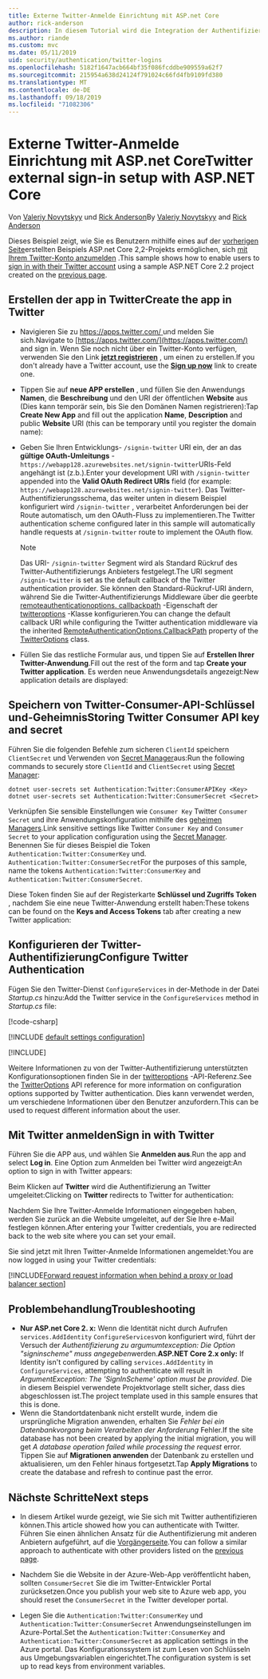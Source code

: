 ```yaml
---
title: Externe Twitter-Anmelde Einrichtung mit ASP.net Core
author: rick-anderson
description: In diesem Tutorial wird die Integration der Authentifizierung von Twitter-Konto Benutzern in eine vorhandene ASP.net Core-App veranschaulicht.
ms.author: riande
ms.custom: mvc
ms.date: 05/11/2019
uid: security/authentication/twitter-logins
ms.openlocfilehash: 5182f1647acb664bf35f086fcddbe909559a62f7
ms.sourcegitcommit: 215954a638d24124f791024c66fd4fb9109fd380
ms.translationtype: MT
ms.contentlocale: de-DE
ms.lasthandoff: 09/18/2019
ms.locfileid: "71082306"
---
```

# <a name="twitter-external-sign-in-setup-with-aspnet-core"></a><span data-ttu-id="8a689-103">Externe Twitter-Anmelde Einrichtung mit ASP.net Core</span><span class="sxs-lookup"><span data-stu-id="8a689-103">Twitter external sign-in setup with ASP.NET Core</span></span>

<span data-ttu-id="8a689-104">Von [Valeriy Novytskyy](https://github.com/01binary) und [Rick Anderson](https://twitter.com/RickAndMSFT)</span><span class="sxs-lookup"><span data-stu-id="8a689-104">By [Valeriy Novytskyy](https://github.com/01binary) and [Rick Anderson](https://twitter.com/RickAndMSFT)</span></span>

<span data-ttu-id="8a689-105">Dieses Beispiel zeigt, wie Sie es Benutzern mithilfe eines auf der [vorherigen Seite](xref:security/authentication/social/index)erstellten Beispiels ASP.net Core 2,2-Projekts ermöglichen, sich [mit Ihrem Twitter-Konto anzumelden](https://dev.twitter.com/web/sign-in/desktop-browser) .</span><span class="sxs-lookup"><span data-stu-id="8a689-105">This sample shows how to enable users to [sign in with their Twitter account](https://dev.twitter.com/web/sign-in/desktop-browser) using a sample ASP.NET Core 2.2 project created on the [previous page](xref:security/authentication/social/index).</span></span>

## <a name="create-the-app-in-twitter"></a><span data-ttu-id="8a689-106">Erstellen der app in Twitter</span><span class="sxs-lookup"><span data-stu-id="8a689-106">Create the app in Twitter</span></span>

* <span data-ttu-id="8a689-107">Navigieren Sie zu [ https://apps.twitter.com/ ](https://apps.twitter.com/) und melden Sie sich.</span><span class="sxs-lookup"><span data-stu-id="8a689-107">Navigate to [https://apps.twitter.com/](https://apps.twitter.com/) and sign in.</span></span> <span data-ttu-id="8a689-108">Wenn Sie noch nicht über ein Twitter-Konto verfügen, verwenden Sie den Link **[jetzt registrieren](https://twitter.com/signup)** , um einen zu erstellen.</span><span class="sxs-lookup"><span data-stu-id="8a689-108">If you don't already have a Twitter account, use the **[Sign up now](https://twitter.com/signup)** link to create one.</span></span>

* <span data-ttu-id="8a689-109">Tippen Sie auf **neue APP erstellen** , und füllen Sie den Anwendungs **Namen**, die **Beschreibung** und den URI der öffentlichen **Website** aus (Dies kann temporär sein, bis Sie den Domänen Namen registrieren):</span><span class="sxs-lookup"><span data-stu-id="8a689-109">Tap **Create New App** and fill out the application **Name**, **Description** and public **Website** URI (this can be temporary until you register the domain name):</span></span>

* <span data-ttu-id="8a689-110">Geben Sie Ihren Entwicklungs- `/signin-twitter` URI ein, der an das **gültige OAuth-Umleitungs** - `https://webapp128.azurewebsites.net/signin-twitter`URIs-Feld angehängt ist (z.b.).</span><span class="sxs-lookup"><span data-stu-id="8a689-110">Enter your development URI with `/signin-twitter` appended into the **Valid OAuth Redirect URIs** field (for example: `https://webapp128.azurewebsites.net/signin-twitter`).</span></span> <span data-ttu-id="8a689-111">Das Twitter-Authentifizierungsschema, das weiter unten in diesem Beispiel konfiguriert wird `/signin-twitter` , verarbeitet Anforderungen bei der Route automatisch, um den OAuth-Fluss zu implementieren.</span><span class="sxs-lookup"><span data-stu-id="8a689-111">The Twitter authentication scheme configured later in this sample will automatically handle requests at `/signin-twitter` route to implement the OAuth flow.</span></span>

  > [!NOTE]
  > <span data-ttu-id="8a689-112">Das URI- `/signin-twitter` Segment wird als Standard Rückruf des Twitter-Authentifizierungs Anbieters festgelegt.</span><span class="sxs-lookup"><span data-stu-id="8a689-112">The URI segment `/signin-twitter` is set as the default callback of the Twitter authentication provider.</span></span> <span data-ttu-id="8a689-113">Sie können den Standard-Rückruf-URI ändern, während Sie die Twitter-Authentifizierungs Middleware über die geerbte [remoteauthenticationoptions. callbackpath](/dotnet/api/microsoft.aspnetcore.authentication.remoteauthenticationoptions.callbackpath) -Eigenschaft der [twitteroptions](/dotnet/api/microsoft.aspnetcore.authentication.twitter.twitteroptions) -Klasse konfigurieren.</span><span class="sxs-lookup"><span data-stu-id="8a689-113">You can change the default callback URI while configuring the Twitter authentication middleware via the inherited [RemoteAuthenticationOptions.CallbackPath](/dotnet/api/microsoft.aspnetcore.authentication.remoteauthenticationoptions.callbackpath) property of the [TwitterOptions](/dotnet/api/microsoft.aspnetcore.authentication.twitter.twitteroptions) class.</span></span>

* <span data-ttu-id="8a689-114">Füllen Sie das restliche Formular aus, und tippen Sie auf **Erstellen Ihrer Twitter-Anwendung**.</span><span class="sxs-lookup"><span data-stu-id="8a689-114">Fill out the rest of the form and tap **Create your Twitter application**.</span></span> <span data-ttu-id="8a689-115">Es werden neue Anwendungsdetails angezeigt:</span><span class="sxs-lookup"><span data-stu-id="8a689-115">New application details are displayed:</span></span>

## <a name="storing-twitter-consumer-api-key-and-secret"></a><span data-ttu-id="8a689-116">Speichern von Twitter-Consumer-API-Schlüssel und-Geheimnis</span><span class="sxs-lookup"><span data-stu-id="8a689-116">Storing Twitter Consumer API key and secret</span></span>

<span data-ttu-id="8a689-117">Führen Sie die folgenden Befehle zum sicheren `ClientId` speichern `ClientSecret` und Verwenden von [Secret Manager](xref:security/app-secrets)aus:</span><span class="sxs-lookup"><span data-stu-id="8a689-117">Run the following commands to securely store `ClientId` and `ClientSecret` using [Secret Manager](xref:security/app-secrets):</span></span>

```dotnetcli
dotnet user-secrets set Authentication:Twitter:ConsumerAPIKey <Key>
dotnet user-secrets set Authentication:Twitter:ConsumerSecret <Secret>
```

<span data-ttu-id="8a689-118">Verknüpfen Sie sensible Einstellungen wie `Consumer Key` Twitter `Consumer Secret` und ihre Anwendungskonfiguration mithilfe des [geheimen Managers](xref:security/app-secrets).</span><span class="sxs-lookup"><span data-stu-id="8a689-118">Link sensitive settings like Twitter `Consumer Key` and `Consumer Secret` to your application configuration using the [Secret Manager](xref:security/app-secrets).</span></span> <span data-ttu-id="8a689-119">Benennen Sie für dieses Beispiel die Token `Authentication:Twitter:ConsumerKey` und. `Authentication:Twitter:ConsumerSecret`</span><span class="sxs-lookup"><span data-stu-id="8a689-119">For the purposes of this sample, name the tokens `Authentication:Twitter:ConsumerKey` and `Authentication:Twitter:ConsumerSecret`.</span></span>

<span data-ttu-id="8a689-120">Diese Token finden Sie auf der Registerkarte **Schlüssel und Zugriffs Token** , nachdem Sie eine neue Twitter-Anwendung erstellt haben:</span><span class="sxs-lookup"><span data-stu-id="8a689-120">These tokens can be found on the **Keys and Access Tokens** tab after creating a new Twitter application:</span></span>

## <a name="configure-twitter-authentication"></a><span data-ttu-id="8a689-121">Konfigurieren der Twitter-Authentifizierung</span><span class="sxs-lookup"><span data-stu-id="8a689-121">Configure Twitter Authentication</span></span>

<span data-ttu-id="8a689-122">Fügen Sie den Twitter-Dienst `ConfigureServices` in der-Methode in der Datei *Startup.cs* hinzu:</span><span class="sxs-lookup"><span data-stu-id="8a689-122">Add the Twitter service in the `ConfigureServices` method in *Startup.cs* file:</span></span>

[!code-csharp[](~/security/authentication/social/social-code/StartupTwitter.cs?name=snippet&highlight=10-14)]

[!INCLUDE [default settings configuration](includes/default-settings.md)]

[!INCLUDE[](includes/chain-auth-providers.md)]

<span data-ttu-id="8a689-123">Weitere Informationen zu von der Twitter-Authentifizierung unterstützten Konfigurationsoptionen finden Sie in der [twitteroptions](/dotnet/api/microsoft.aspnetcore.builder.twitteroptions) -API-Referenz.</span><span class="sxs-lookup"><span data-stu-id="8a689-123">See the [TwitterOptions](/dotnet/api/microsoft.aspnetcore.builder.twitteroptions) API reference for more information on configuration options supported by Twitter authentication.</span></span> <span data-ttu-id="8a689-124">Dies kann verwendet werden, um verschiedene Informationen über den Benutzer anzufordern.</span><span class="sxs-lookup"><span data-stu-id="8a689-124">This can be used to request different information about the user.</span></span>

## <a name="sign-in-with-twitter"></a><span data-ttu-id="8a689-125">Mit Twitter anmelden</span><span class="sxs-lookup"><span data-stu-id="8a689-125">Sign in with Twitter</span></span>

<span data-ttu-id="8a689-126">Führen Sie die APP aus, und wählen Sie **Anmelden aus**.</span><span class="sxs-lookup"><span data-stu-id="8a689-126">Run the app and select **Log in**.</span></span> <span data-ttu-id="8a689-127">Eine Option zum Anmelden bei Twitter wird angezeigt:</span><span class="sxs-lookup"><span data-stu-id="8a689-127">An option to sign in with Twitter appears:</span></span>

<span data-ttu-id="8a689-128">Beim Klicken auf **Twitter** wird die Authentifizierung an Twitter umgeleitet:</span><span class="sxs-lookup"><span data-stu-id="8a689-128">Clicking on **Twitter** redirects to Twitter for authentication:</span></span>

<span data-ttu-id="8a689-129">Nachdem Sie Ihre Twitter-Anmelde Informationen eingegeben haben, werden Sie zurück an die Website umgeleitet, auf der Sie Ihre e-Mail festlegen können.</span><span class="sxs-lookup"><span data-stu-id="8a689-129">After entering your Twitter credentials, you are redirected back to the web site where you can set your email.</span></span>

<span data-ttu-id="8a689-130">Sie sind jetzt mit Ihren Twitter-Anmelde Informationen angemeldet:</span><span class="sxs-lookup"><span data-stu-id="8a689-130">You are now logged in using your Twitter credentials:</span></span>

[!INCLUDE[Forward request information when behind a proxy or load balancer section](includes/forwarded-headers-middleware.md)]

## <a name="troubleshooting"></a><span data-ttu-id="8a689-131">Problembehandlung</span><span class="sxs-lookup"><span data-stu-id="8a689-131">Troubleshooting</span></span>

* <span data-ttu-id="8a689-132">**Nur ASP.net Core 2. x:** Wenn die Identität nicht durch Aufrufen `services.AddIdentity` `ConfigureServices`von konfiguriert wird, führt der Versuch der *Authentifizierung zu argumumtexception: Die Option "signinscheme" muss angegeben*werden.</span><span class="sxs-lookup"><span data-stu-id="8a689-132">**ASP.NET Core 2.x only:** If Identity isn't configured by calling `services.AddIdentity` in `ConfigureServices`, attempting to authenticate will result in *ArgumentException: The 'SignInScheme' option must be provided*.</span></span> <span data-ttu-id="8a689-133">Die in diesem Beispiel verwendete Projektvorlage stellt sicher, dass dies abgeschlossen ist.</span><span class="sxs-lookup"><span data-stu-id="8a689-133">The project template used in this sample ensures that this is done.</span></span>
* <span data-ttu-id="8a689-134">Wenn die Standortdatenbank nicht erstellt wurde, indem die ursprüngliche Migration anwenden, erhalten Sie *Fehler bei ein Datenbankvorgang beim Verarbeiten der Anforderung* Fehler.</span><span class="sxs-lookup"><span data-stu-id="8a689-134">If the site database has not been created by applying the initial migration, you will get *A database operation failed while processing the request* error.</span></span> <span data-ttu-id="8a689-135">Tippen Sie auf **Migrationen anwenden** der Datenbank zu erstellen und aktualisieren, um den Fehler hinaus fortgesetzt.</span><span class="sxs-lookup"><span data-stu-id="8a689-135">Tap **Apply Migrations** to create the database and refresh to continue past the error.</span></span>

## <a name="next-steps"></a><span data-ttu-id="8a689-136">Nächste Schritte</span><span class="sxs-lookup"><span data-stu-id="8a689-136">Next steps</span></span>

* <span data-ttu-id="8a689-137">In diesem Artikel wurde gezeigt, wie Sie sich mit Twitter authentifizieren können.</span><span class="sxs-lookup"><span data-stu-id="8a689-137">This article showed how you can authenticate with Twitter.</span></span> <span data-ttu-id="8a689-138">Führen Sie einen ähnlichen Ansatz für die Authentifizierung mit anderen Anbietern aufgeführt, auf die [Vorgängerseite](xref:security/authentication/social/index).</span><span class="sxs-lookup"><span data-stu-id="8a689-138">You can follow a similar approach to authenticate with other providers listed on the [previous page](xref:security/authentication/social/index).</span></span>

* <span data-ttu-id="8a689-139">Nachdem Sie die Website in der Azure-Web-App veröffentlicht haben, sollten `ConsumerSecret` Sie die im Twitter-Entwickler Portal zurücksetzen.</span><span class="sxs-lookup"><span data-stu-id="8a689-139">Once you publish your web site to Azure web app, you should reset the `ConsumerSecret` in the Twitter developer portal.</span></span>

* <span data-ttu-id="8a689-140">Legen Sie die `Authentication:Twitter:ConsumerKey` und `Authentication:Twitter:ConsumerSecret` Anwendungseinstellungen im Azure-Portal.</span><span class="sxs-lookup"><span data-stu-id="8a689-140">Set the `Authentication:Twitter:ConsumerKey` and `Authentication:Twitter:ConsumerSecret` as application settings in the Azure portal.</span></span> <span data-ttu-id="8a689-141">Das Konfigurationssystem ist zum Lesen von Schlüsseln aus Umgebungsvariablen eingerichtet.</span><span class="sxs-lookup"><span data-stu-id="8a689-141">The configuration system is set up to read keys from environment variables.</span></span>
